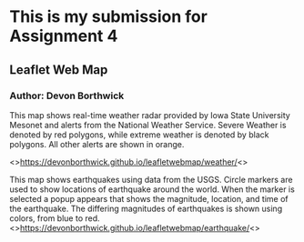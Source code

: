 # This is my submission for Assignment 4
## Leaflet Web Map
### Author: Devon Borthwick

This map shows real-time weather radar provided by Iowa State University Mesonet and alerts from the National Weather Service.
Severe Weather is denoted by red polygons, while extreme weather is denoted by black polygons. All other alerts are shown in orange.

<>https://devonborthwick.github.io/leafletwebmap/weather/<>


This map shows earthquakes using data from the USGS. Circle markers are used to show locations of earthquake around the world. When the marker is selected a popup appears that shows the magnitude, location, and time of the earthquake. The differing magnitudes of earthquakes is shown using colors, from blue to red.
<>https://devonborthwick.github.io/leafletwebmap/earthquake/<>
